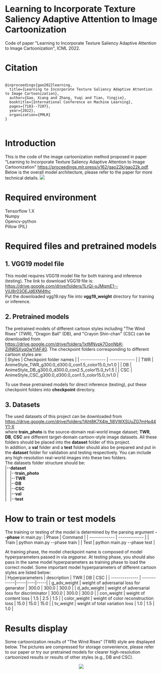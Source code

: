 # Learning to Incorporate Texture Saliency Adaptive Attention to Image Cartoonization
Code of paper "Learning to Incorporate Texture Saliency Adaptive Attention to Image Cartoonization", ICML 2022.

# Citation #
<pre>
<code>
@inproceedings{gao2022learning,
  title={Learning to Incorporate Texture Saliency Adaptive Attention to Image Cartoonization},
  author={Gao, Xiang and Zhang, Yuqi and Tian, Yingjie},
  booktitle={International Conference on Machine Learning},
  pages={7183--7207},
  year={2022},
  organization={PMLR}
}
</code>
</pre>

# Introduction
This is the code of the image cartoonization method proposed in paper "Learning to Incorporate Texture Saliency Adaptive Attention to Image Cartoonization" <https://proceedings.mlr.press/v162/gao22k/gao22k.pdf>. Below is the overall model architecture, please refer to the paper for more technical details.
<image src="images/architecture.jpg">

# Required environment
Tensorflow 1.X <br>
Numpy <br>
Opencv-python <br>
Pillow (PIL) <br>

# Required files and pretrained models
## 1. VGG19 model file ##
This model requires VGG19 model file for both training and inference (testing). The link to download VGG19 file is: <br> <https://drive.google.com/drive/folders/1LrQi-oJMqmE1--VjU8r03OEJd6XM4thc> <br>
Put the downloaded vgg19.npy file into **vgg19_weight** directory for training or inference.
## 2. Pretrained models ##
The pretrained models of different cartoon styles including "The Wind Rises" (TWR), "Dragon Ball" (DB), and "Crayon Shin-chan" (CSC) can be downloaded from <https://drive.google.com/drive/folders/1xtMNvpk7OonNbK-ZjINRSXyq0wYiAF40>. The checkpoint folders corresponding to different cartoon styles are: <br>
|  Styles   | Checkpoint folder names  |
|  -------------  | -------------  |
| TWR  | AnimeStyle_TWR_g300.0_d300.0_con1.5_color15.0_tv1.0 |
| DB  | AnimeStyle_DB_g300.0_d300.0_con2.5_color15.0_tv1.5 |
| CSC  | AnimeStyle_CSC_g300.0_d300.0_con1.5_color15.0_tv1.0 |

To use these pretrained models for direct inference (testing), put these checkpoint folders into **checkpoint** directory.
## 3. Datasets ##
The used datasets of this project can be downloaded from <br> https://drive.google.com/drive/folders/1Aht8K7X4le_1l8VWXSUuZG7mHp44Y1-X <br> where **train_photo** is the source-domain real-world image dataset;
**TWR**, **DB**, **CSC** are different target-domain cartoon-style image datasets. All these folders should be placed into the **dataset** folder of this project. <br>
In addition, a **val** folder and a **test** folder should also be prepared and put in the **dataset** folder for validation and testing respectively. You can include any high-resolution real-world images into 
these two folders. <br>
The datasets folder structure should be: <br>
|--**dataset** <br>
|&nbsp;&nbsp;&nbsp;|--**train_photo** <br>
|&nbsp;&nbsp;&nbsp;|--**TWR** <br>
|&nbsp;&nbsp;&nbsp;|--**DB** <br>
|&nbsp;&nbsp;&nbsp;|--**CSC** <br>
|&nbsp;&nbsp;&nbsp;|--**val** <br>
|&nbsp;&nbsp;&nbsp;|--**test**
# How to train or test models #
The training or testing of the model is determined by the parsing argument **--phase** in main.py:
|  Phase   | Command  |
|  -------------  | -------------  |
| Train  | python main.py --phase train |
| Test  | python main.py --phase test | 

At training phase, the model checkpoint name is composed of model hyperparameters passed in via _argparse_. At testing phase, you should also pass in the same model hyperparameters as training phase to load the correct model. Some important model hyperparameters of different cartoon styles are listed below: <br>
|  Hyperparameters | description | TWR | DB | CSC |
|  --------------  | ------------|-----|----|-----|
| g_adv_weight     | weight of adversarial loss for generator | 300.0 | 300.0 | 300.0 |
| d_adv_weight     | weight of adversarial loss for discriminator | 300.0 | 300.0 | 300.0 |
| con_weight       | weight of content loss | 1.5 | 2.5 | 1.5 |
| color_weight     | weight of color reconstruction loss | 15.0 | 15.0 | 15.0 |
| tv_weight        | weight of total variation loss | 1.0 | 1.5 | 1.0 | 

# Results display #
Some cartoonization results of "The Wind Rises" (TWR) style are displayed below. The pictures are compressed for storage convenience, please refer to our paper or try our pretrained models for clearer high-resolution cartoonized results or results of other styles (e.g., DB and CSC). 
<center>
    <image src="images/twr_results.png" />
</center>
